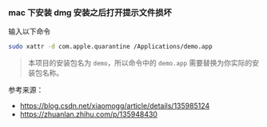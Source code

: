 ### mac 下安装 dmg 安装之后打开提示文件损坏

输入以下命令

```bash
sudo xattr -d com.apple.quarantine /Applications/demo.app
```

> 本项目的安装包名为 `demo`，所以命令中的 `demo.app` 需要替换为你实际的安装包名称。

参考来源：
- https://blog.csdn.net/xiaomogg/article/details/135985124
- https://zhuanlan.zhihu.com/p/135948430
